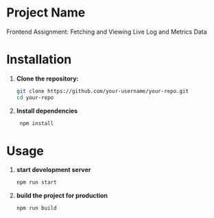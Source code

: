 # Project Name
Frontend Assignment: Fetching and Viewing Live Log and Metrics Data

# Installation
1. **Clone the repository:**
   ```bash
   git clone https://github.com/your-username/your-repo.git
   cd your-repo

2. **Install dependencies**
   ```bash
    npm install

# Usage 
1. **start development server**
   ```bash
   npm run start

3. **build the project for production**
   ```bash
   npm run build 
